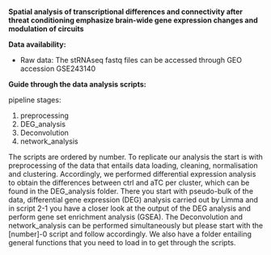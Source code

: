 **Spatial analysis of transcriptional differences and connectivity after threat conditioning emphasize brain-wide gene expression changes and modulation of circuits**

**Data availability:**

* Raw data: The stRNAseq fastq files can be accessed through GEO accession GSE243140
  
**Guide through the data analysis scripts:**

pipeline stages:
1. preprocessing
2. DEG_analysis
3. Deconvolution
4. network_analysis
   
The scripts are ordered by number. To replicate our analysis the start is with preprocessing of the data that entails data loading, cleaning, normalisation and clustering.
Accordingly, we performed differential expression analysis to obtain the differences between ctrl and aTC per cluster, which can be found in the DEG_analysis folder. There 
you start with pseudo-bulk of the data, differential gene expression (DEG) analysis carried out by Limma and in script 2-1 you have a closer look at the output of the DEG analysis
and perform gene set enrichment analysis (GSEA). The Deconvolution and network_analysis can be performed simultaneously but please start with the [number]-0 script and follow accordingly.
We also have a folder entailing general functions that you need to load in to get through the scripts.


